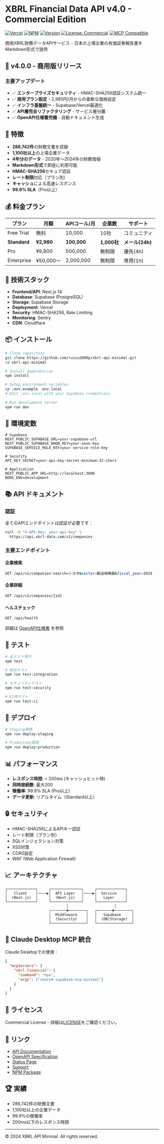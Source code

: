 # XBRL Financial Data API v4.0 - Commercial Edition

[![Vercel](https://img.shields.io/badge/Deployed%20on-Vercel-black)](https://xbrl-api-minimal.vercel.app)
[![NPM](https://img.shields.io/npm/v/shared-supabase-mcp-minimal)](https://www.npmjs.com/package/shared-supabase-mcp-minimal)
[![Version](https://img.shields.io/badge/Version-4.0.0-green)](https://github.com/ruisu2000p/xbrl-api-minimal)
[![License: Commercial](https://img.shields.io/badge/License-Commercial-red)](LICENSE)
[![MCP Compatible](https://img.shields.io/badge/MCP-v3.0-blue)](https://modelcontextprotocol.io)

商用XBRL財務データAPIサービス - 日本の上場企業の有価証券報告書をMarkdown形式で提供

## 🚀 v4.0.0 - 商用版リリース

### 主要アップデート
- ✅ **エンタープライズセキュリティ** - HMAC-SHA256認証システム統一
- ✅ **商用プラン設定** - 2,980円/月からの柔軟な価格設定
- ✅ **インフラ基盤統一** - Supabase/Vercel最適化
- ✅ **API層完全リファクタリング** - サービス層分離
- ✅ **OpenAPI仕様書完備** - 自動ドキュメント生成

## 🌟 特徴

- **286,742件**の財務文書を収録
- **1,100社以上**の上場企業データ
- **4年分のデータ** - 2020年〜2024年の財務情報
- **Markdown形式**で即座に利用可能
- **HMAC-SHA256**セキュア認証
- **レート制限**対応（プラン別）
- **キャッシュ**による高速レスポンス
- **99.9% SLA**（Pro以上）

## 💰 料金プラン

| プラン | 月額 | APIコール/月 | 企業数 | サポート |
|--------|------|--------------|--------|----------|
| Free Trial | 無料 | 10,000 | 10社 | コミュニティ |
| **Standard** | **¥2,980** | **100,000** | **1,000社** | **メール(24h)** |
| Pro | ¥9,800 | 500,000 | 無制限 | 優先(4h) |
| Enterprise | ¥50,000～ | 2,000,000 | 無制限 | 専用(1h) |

## 🔧 技術スタック

- **Frontend/API**: Next.js 14
- **Database**: Supabase (PostgreSQL)
- **Storage**: Supabase Storage
- **Deployment**: Vercel
- **Security**: HMAC-SHA256, Rate Limiting
- **Monitoring**: Sentry
- **CDN**: Cloudflare

## 📦 インストール

```bash
# Clone repository
git clone https://github.com/ruisu2000p/xbrl-api-minimal.git
cd xbrl-api-minimal

# Install dependencies
npm install

# Setup environment variables
cp .env.example .env.local
# Edit .env.local with your Supabase credentials

# Run development server
npm run dev
```

## 🔑 環境変数

```env
# Supabase
NEXT_PUBLIC_SUPABASE_URL=your-supabase-url
NEXT_PUBLIC_SUPABASE_ANON_KEY=your-anon-key
SUPABASE_SERVICE_ROLE_KEY=your-service-role-key

# Security
API_KEY_SECRET=your-api-key-secret-minimum-32-chars

# Application
NEXT_PUBLIC_APP_URL=http://localhost:3000
NODE_ENV=development
```

## 📚 API ドキュメント

### 認証

全てのAPIエンドポイントは認証が必要です：

```bash
curl -H "X-API-Key: your-api-key" \
  https://api.xbrl-data.com/v1/companies
```

### 主要エンドポイント

#### 企業検索
```bash
GET /api/v1/companies?search=トヨタ&sector=輸送用機器&fiscal_year=2024
```

#### 企業詳細
```bash
GET /api/v1/companies/{id}
```

#### ヘルスチェック
```bash
GET /api/health
```

詳細は [OpenAPI仕様書](public/openapi.yaml) を参照

## 🧪 テスト

```bash
# 全テスト実行
npm test

# 統合テスト
npm run test:integration

# セキュリティテスト
npm run test:security

# CI用テスト
npm run test:ci
```

## 🚀 デプロイ

```bash
# Staging環境
npm run deploy:staging

# Production環境
npm run deploy:production
```

## 📊 パフォーマンス

- **レスポンス時間**: < 200ms (キャッシュヒット時)
- **同時接続数**: 最大200
- **稼働率**: 99.9% SLA (Pro以上)
- **データ更新**: リアルタイム（Standard以上）

## 🔒 セキュリティ

- HMAC-SHA256によるAPIキー認証
- レート制限（プラン別）
- SQLインジェクション対策
- XSS対策
- CORS設定
- WAF (Web Application Firewall)

## 📈 アーキテクチャ

```
┌─────────────┐     ┌──────────────┐     ┌─────────────┐
│   Client    │────▶│  API Layer   │────▶│  Service    │
│  (Next.js)  │     │  (Next.js)   │     │   Layer     │
└─────────────┘     └──────────────┘     └─────────────┘
                            │                     │
                    ┌───────▼────────┐   ┌───────▼────────┐
                    │  Middleware    │   │   Supabase     │
                    │  (Security)    │   │  (DB/Storage)  │
                    └────────────────┘   └────────────────┘
```

## 🤝 Claude Desktop MCP 統合

Claude Desktopでの使用：

```json
{
  "mcpServers": {
    "xbrl-financial": {
      "command": "npx",
      "args": ["shared-supabase-mcp-minimal"]
    }
  }
}
```

## 📄 ライセンス

Commercial License - 詳細は[LICENSE](LICENSE)をご確認ください。

## 🔗 リンク

- [API Documentation](https://api.xbrl-data.com/docs)
- [OpenAPI Specification](https://api.xbrl-data.com/openapi.yaml)
- [Status Page](https://status.xbrl-data.com)
- [Support](mailto:support@xbrl-data.com)
- [NPM Package](https://www.npmjs.com/package/shared-supabase-mcp-minimal)

## 🏆 実績

- 286,742件の財務文書
- 1,100社以上の企業データ
- 99.9%の稼働率
- 200ms以下のレスポンス時間

---

© 2024 XBRL API Minimal. All rights reserved.